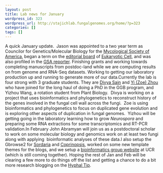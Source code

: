 ```yaml
---
layout: post
title: Lab news for January
wordpress_id: 323
wordpress_url: http://stajichlab.fungalgenomes.org/home/?p=323
categories: []
tags: []
---
```

A quick January update.  Jason was appointed to a two year term as Councilor for Genetics/Molecular Biology for the [Mycological Society of America](http://msafungi.org/), began a term on the [editorial board](http://ec.asm.org/misc/edboard.dtl) of [Eukaryotic Cell](http://ec.asm.org), and was also profiled in the [GSA reporter](http://www.genetics-gsa.org/pdf/newsletter_jan10.pdf). Finishing grants and working towards completing manuscripts from postdoc-land while we are computing results on from genome and RNA-Seq datasets. Working to getting our laboratory production up and running to generate more of our data.Currently the lab is four strong with 3 graduate students. They are [Divya Sain](/members/divya-sain) and [Yi (Zoe) Zhou](/members/yi-zhou) who have joined for the long haul of doing a PhD in the GGB program, and Yizhou Wang, a rotation student from Plant Biology.  Divya is working on a project that uses bioinformatics and phylogenetics to reconstruct history of the genes involved in the fungal cell wall across the fungi.  Zoe is using bioinformatics and phylogenetics to focus on duplicated gene evolution and is exploring other aspects of duplication in fungal genomes.  Yizhou will be getting going in the laboratory learning how to grow _Neurospora_ and preparing some RNA extractions for some transcriptomics and RT-PCR validation.In February John Abramyan will join us as a postdoctoral scholar to work on some molecular biology and genomics work on at least two fungi along with applying  bioinformatic analyses of these data.I also setup the Gbrowse2 for [Sordaria](http://gb2.fungalgenomes.org/gb2/gbrowese/sordaria_macrospora) and [Coprinopsis](http://gb2.fungalgenomes.org/gb2/gbrowese/coprinopsis_cinerea), worked on some new template themes for the blogs, and we setup a [bioinformatics group website](http://www.bioinformatics.ucr.edu/) at UCR (which is still coming together). Hoping the rest of Jan and Feb will be clearing a few more to do things off the list and getting a chance to do a bit more research blogging on the [Hyphal Tip](http://fungalgenomes.org/blog).

